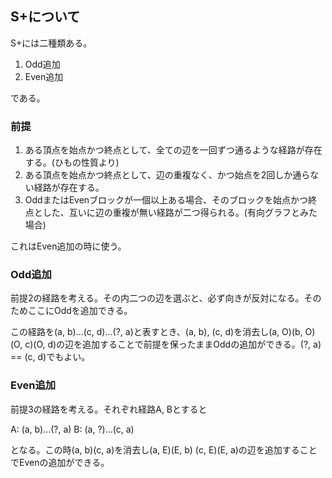 ## S+について

S+には二種類ある。
1. Odd追加
2. Even追加

である。

### 前提
1. ある頂点を始点かつ終点として、全ての辺を一回ずつ通るような経路が存在する。(ひもの性質より)
2. ある頂点を始点かつ終点として、辺の重複なく、かつ始点を2回しか通らない経路が存在する。
3. OddまたはEvenブロックが一個以上ある場合、そのブロックを始点かつ終点とした、互いに辺の重複が無い経路が二つ得られる。(有向グラフとみた場合)

これはEven追加の時に使う。

### Odd追加
前提2の経路を考える。その内二つの辺を選ぶと、必ず向きが反対になる。そのためここにOddを追加できる。

この経路を(a, b)...(c, d)...(?, a)と表すとき、(a, b), (c, d)を消去し(a, O)(b, O) (O, c)(O, d)の辺を追加することで前提を保ったままOddの追加ができる。(?, a) == (c, d)でもよい。

### Even追加
前提3の経路を考える。それぞれ経路A, Bとすると

A: (a, b)...(?, a)
B: (a, ?)...(c, a)

となる。この時(a, b)(c, a)を消去し(a, E)(E, b) (c, E)(E, a)の辺を追加することでEvenの追加ができる。